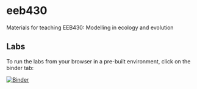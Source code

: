 # eeb430
Materials for teaching EEB430: Modelling in ecology and evolution

## Labs
To run the labs from your browser in a pre-built environment, click on the binder tab:

[![Binder](https://mybinder.org/badge_logo.svg)](https://mybinder.org/v2/gh/mmosmond/eeb430/HEAD?filepath=labs)

